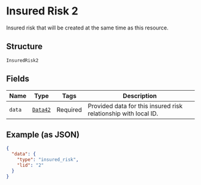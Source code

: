 
# Insured Risk 2

Insured risk that will be created at the same time as this resource.

## Structure

`InsuredRisk2`

## Fields

| Name | Type | Tags | Description |
|  --- | --- | --- | --- |
| `data` | [`Data42`](../../doc/models/data-42.md) | Required | Provided data for this insured risk relationship with local ID. |

## Example (as JSON)

```json
{
  "data": {
    "type": "insured_risk",
    "lid": "2"
  }
}
```

